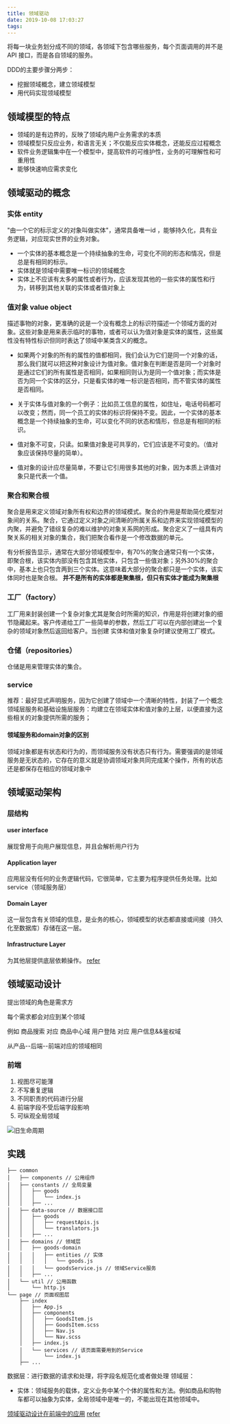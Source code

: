 ```yaml
---
title: 领域驱动
date: 2019-10-08 17:03:27
tags:
---
```



将每一块业务划分成不同的领域，各领域下包含哪些服务，每个页面调用的并不是 API 接口，而是各自领域的服务。

DDD的主要步骤分两步：
 - 挖掘领域概念，建立领域模型
 - 用代码实现领域模型
 
## 领域模型的特点
 - 领域的是有边界的，反映了领域内用户业务需求的本质
 - 领域模型只反应业务，和语言无关；不仅能反应实体概念，还能反应过程概念 
 - 软件业务逻辑集中在一个模型中，提高软件的可维护性，业务的可理解性和可重用性
 - 能够快速响应需求变化

## 领域驱动的概念
 ### 实体 entity
 
 "由一个它的标示定义的对象叫做实体"，通常具备唯一id
 ，能够持久化，具有业务逻辑，对应现实世界的业务对象。
  - 一个实体的基本概念是一个持续抽象的生命，可变化不同的形态和情况，但是总是有相同的标示。
  - 实体就是领域中需要唯一标识的领域概念
  - 实体上不应该有太多的属性或者行为，应该发现其他的一些实体的属性和行为，转移到其他关联的实体或者值对象上
 ### 值对象 value object
描述事物的对象，更准确的说是一个没有概念上的标识符描述一个领域方面的对象。这些对象是用来表示临时的事物，或者可以认为值对象是实体的属性，这些属性没有特性标识但同时表达了领域中某类含义的概念。
 
 - 如果两个对象的所有的属性的值都相同，我们会认为它们是同一个对象的话，那么我们就可以把这种对象设计为值对象。值对象在判断是否是同一个对象时是通过它们的所有属性是否相同，如果相同则认为是同一个值对象；而实体是否为同一个实体的区分，只是看实体的唯一标识是否相同，而不管实体的属性是否相同。

 - 关于实体与值对象的一个例子：比如员工信息的属性，如住址，电话号码都可以改变；然而，同一个员工的实体的标识将保持不变。因此，一个实体的基本概念是一个持续抽象的生命，可以变化不同的状态和情形，但总是有相同的标识。

 - 值对象不可变，只读。如果值对象是可共享的，它们应该是不可变的。（值对象应该保持尽量的简单）。         
 - 值对象的设计应尽量简单，不要让它引用很多其他的对象，因为本质上讲值对象只是代表一个值。
### 聚合和聚合根
聚合是用来定义领域对象所有权和边界的领域模式。聚合的作用是帮助简化模型对象间的关系。聚合，它通过定义对象之间清晰的所属关系和边界来实现领域模型的内聚，并避免了错综复杂的难以维护的对象关系网的形成。聚合定义了一组具有内聚关系的相关对象的集合，我们把聚合看作是一个修改数据的单元。

有分析报告显示，通常在大部分领域模型中，有70%的聚合通常只有一个实体，即聚合根，该实体内部没有包含其他实体，只包含一些值对象；另外30%的聚合中，基本上也只包含两到三个实体。这意味着大部分的聚合都只是一个实体，该实体同时也是聚合根。 
**并不是所有的实体都是聚集根，但只有实体才能成为聚集根**

### 工厂（factory）         
工厂用来封装创建一个复杂对象尤其是聚合时所需的知识，作用是将创建对象的细节隐藏起来。客户传递给工厂一些简单的参数，然后工厂可以在内部创建出一个复杂的领域对象然后返回给客户。当创建 实体和值对象复杂时建议使用工厂模式。

### 仓储（repositories）
仓储是用来管理实体的集合。

### service
推荐：最好显式声明服务，因为它创建了领域中一个清晰的特性，封装了一个概念领域层服务和基础设施层服务：均建立在领域实体和值对象的上层，以便直接为这些相关的对象提供所需的服务；
#### 领域服务和domain对象的区别
领域对象都是有状态和行为的，而领域服务没有状态只有行为。需要强调的是领域服务是无状态的，它存在的意义就是协调领域对象共同完成某个操作，所有的状态还是都保存在相应的领域对象中

## 领域驱动架构
### 层结构

#### user interface
展现曾用于向用户展现信息，并且会解析用户行为

#### Application layer
应用层没有任何的业务逻辑代码，它很简单，它主要为程序提供任务处理。比如service（领域服务层）

#### Domain Layer
这一层包含有关领域的信息，是业务的核心，领域模型的状态都直接或间接（持久化至数据库）存储在这一层。

#### Infrastructure Layer
为其他层提供底层依赖操作。
[refer](https://blog.csdn.net/admans/article/details/97828436)

## 领域驱动设计
提出领域的角色是需求方

每个需求都会对应到某个领域

例如 商品搜索 对应 商品中心域
    用户登陆 对应 用户信息&&鉴权域
    
从产品--后端--前端对应的领域相同


### 前端
1. 视图尽可能薄
2. 不写重复逻辑
3. 不同职责的代码进行分层 
4. 前端字段不受后端字段影响
5. 可纵观全局领域

![旧生命周期](/images/ddd/ddd.png)

## 实践
```
├── common
│   ├── components // 公用组件
│   ├── constants // 全局变量
│   │   ├── goods
│   │   │   └── index.js
│   │   ├── ...
│   ├── data-source // 数据接口层
│   │   ├── goods
│   │   │   ├── requestApis.js
│   │   │   └── translators.js
│   │   ├── ...
│   ├── domains // 领域层
│   │   ├── goods-domain
│   │   │   ├── entities // 实体
│   │   │   │   └── goods.js
│   │   │   └── goodsService.js // 领域Service服务
│   │   ├── ...
│   └── util // 公用函数
│       └── http.js
└── page // 页面视图层
    ├── index
    │   ├── App.js
    │   ├── components
    │   │   ├── GoodsItem.js
    │   │   ├── GoodsItem.scss
    │   │   ├── Nav.js
    │   │   └── Nav.scss
    │   ├── index.js
    │   └── services // 该页面需要用到的Service
    │       └── index.js
    ├── ...
```
数据层：进行数据的请求和处理，将字段名规范化或者做处理
领域层：
 - 实体：领域服务的载体，定义业务中某个个体的属性和方法。例如商品和购物车都可以抽象为实体，全局领域中是唯一的，不能出现在其他领域中。


[领域驱动设计在前端中的应用](https://github.com/Vincedream/ddd-fe-demo)
[refer](https://blog.csdn.net/qq773837256/article/details/52023905?depth_1-utm_source=distribute.pc_relevant.none-task-blog-BlogCommendFromBaidu-1&utm_source=distribute.pc_relevant.none-task-blog-BlogCommendFromBaidu-1)

